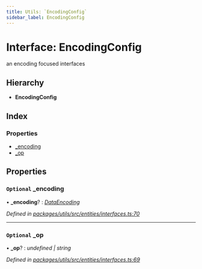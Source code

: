 ```yaml
---
title: Utils: `EncodingConfig`
sidebar_label: EncodingConfig
---
```


# Interface: EncodingConfig

an encoding focused interfaces

## Hierarchy

* **EncodingConfig**

## Index

### Properties

* [_encoding](encodingconfig.md#optional-_encoding)
* [_op](encodingconfig.md#optional-_op)

## Properties

### `Optional` _encoding

• **_encoding**? : *[DataEncoding](../enums/dataencoding.md)*

*Defined in [packages/utils/src/entities/interfaces.ts:70](https://github.com/terascope/teraslice/blob/b843209f9/packages/utils/src/entities/interfaces.ts#L70)*

___

### `Optional` _op

• **_op**? : *undefined | string*

*Defined in [packages/utils/src/entities/interfaces.ts:69](https://github.com/terascope/teraslice/blob/b843209f9/packages/utils/src/entities/interfaces.ts#L69)*
